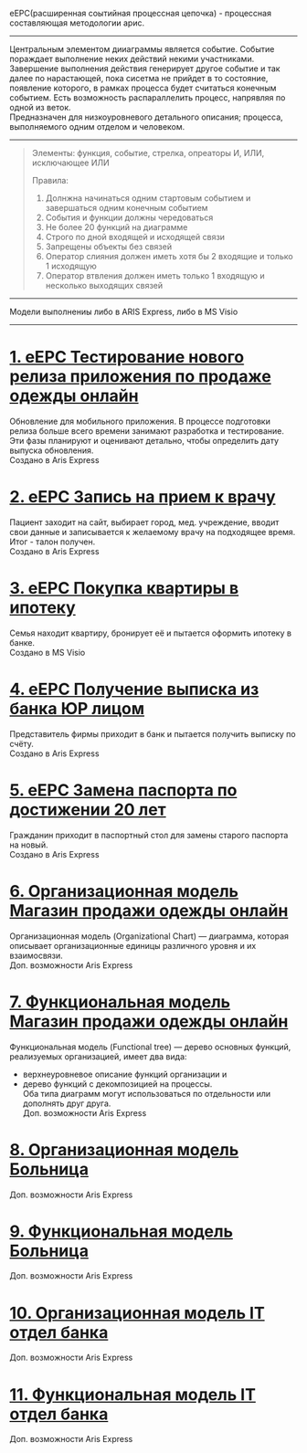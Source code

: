 eEPC(расширенная соытийная процессная цепочка) - процессная составляющая методологии арис.       
________________
Центральным элементом дииаграммы является событие. Событие пораждает выполнение неких действий некими участниками.    
Завершение выполнения действия генерирует другое событие и так далее по нарастающей, пока сисетма не прийдет в то состояние, появление которого, в рамках процесса будет считаться конечным событием. Есть возможность распараллелить процесс, напрявляя по одной из веток.          
Предназначен для низкоуровневого детального описания; процесса, выполняемого одним отделом и человеком.         
_________________
> Элементы: функция, событие, стрелка, опреаторы И, ИЛИ, исключающее ИЛИ     
>                      
> Правила:             
> 1. Долнжна начинаться одним стартовым событием и завершаться одним конечным событием              
> 2. События и функции должны чередоваться      
> 3. Не более 20 функций на диаграмме           
> 4. Строго по дной входящей и исходящей связи           
> 5. Запрещены объекты без связей                                             
> 6. Оператор слияния должен иметь хотя бы 2 входящие и только 1 исходящую            
> 7. Оператор втвления должен иметь только 1 входящую и несколько выходящих связей             
_______________________      
Модели выполнениы либо в ARIS Express, либо в  MS Visio           
___________________________
                          
# [1. eEPC Тестирование нового релиза приложения по продаже одежды онлайн](https://github.com/kornilovaap/Business_process_modeling/blob/main/eEPC/%D0%A0%D0%B5%D0%BB%D0%B8%D0%B7_%D0%BC%D0%BE%D0%B1_%D0%BF%D1%80%D0%B8%D0%BB%D0%BE%D0%B6%D0%B5%D0%BD%D0%B8%D1%8F.pdf)           
Обновление для мобильного приложения. В процессе подготовки релиза больше всего времени занимают разработка и тестирование. 
Эти фазы планируют и оценивают детально, чтобы определить дату выпуска обновления.             
Создано в Aris Express               
                  
# [2. eEPC Запись на прием к врачу](https://github.com/kornilovaap/Business_process_modeling/blob/main/eEPC/%D0%97%D0%B0%D0%BF%D0%B8%D1%81%D1%8C%20%D0%BD%D0%B0%20%D0%BF%D1%80%D0%B8%D0%B5%D0%BC%20%D0%BA%20%D0%B2%D1%80%D0%B0%D1%87%D1%83.pdf)
Пациент заходит на сайт, выбирает город, мед. учреждение, вводит свои данные и записывается к желаемому врачу на подходящее время. Итог - талон получен.    
Создано в Aris Express    
      
# [3. eEPC Покупка квартиры в ипотеку](https://github.com/kornilovaap/Business_process_modeling/blob/main/eEPC/%D0%9F%D0%BE%D0%BA%D1%83%D0%BF%D0%BA%D0%B0_%D0%BA%D0%B2%D0%B0%D1%80%D1%82%D0%B8%D1%80%D1%8B_%D0%B2_%D0%B8%D0%BF%D0%BE%D1%82%D0%B5%D0%BA%D1%83.pdf)    
Семья находит квартиру, бронирует её и пытается оформить ипотеку в банке.    
Создано в MS Visio  
    
# [4. eEPC Получение выписка из банка ЮР лицом](https://github.com/kornilovaap/Business_process_modeling/blob/main/eEPC/%D0%9F%D0%BE%D0%BB%D1%83%D1%87%D0%B5%D0%BD%D0%B8%D0%B5_%D0%B1%D0%B0%D0%BD%D0%BA_%D0%B2%D1%8B%D0%BF_%D1%8E%D1%80%D0%BB%D0%B8%D1%86.pdf)          
Представитель фирмы приходит в банк и пытается получить выписку по счёту.          
Создано в Aris Express           
           
# [5. eEPC Замена паспорта по достижении 20 лет](https://github.com/kornilovaap/Business_process_modeling/blob/main/eEPC/%D0%97%D0%B0%D0%BC%D0%B5%D0%BD%D0%B0_%D0%BF%D0%B0%D1%81%D0%BF%D0%BE%D1%80%D1%82%D0%B0.pdf)
Гражданин приходит в паспортный стол для замены старого паспорта на новый.         
Создано в Aris Express           
           
# [6. Организационная модель Магазин продажи одежды онлайн](https://github.com/kornilovaap/Business_process_modeling/blob/main/eEPC/%D0%BE%D1%80%D0%B3_%D0%BE%D0%BD%D0%BB%D0%B0%D0%B9%D0%BD_%D0%BC%D0%B0%D0%B3.pdf)       
Организационная модель (Organizational Chart) — диаграмма, которая описывает организационные единицы различного уровня и их взаимосвязи.     
Доп. возможности Aris Express
             
# [7. Функциональная модель Магазин продажи одежды онлайн](https://github.com/kornilovaap/Business_process_modeling/blob/main/eEPC/%D1%84%D1%83%D0%BD%D0%BA%D1%86_%D0%BE%D0%BD%D0%BB%D0%B0%D0%B9%D0%BD_%D0%BC%D0%B0%D0%B3.pdf)                        
Функциональная модель (Functional tree) — дерево основных функций, реализуемых организацией, имеет два вида:    
* верхнеуровневое описание функций организации и    
* дерево функций с декомпозицией на процессы.    
Оба типа диаграмм могут использоваться по отдельности или дополнять друг друга.    
Доп. возможности Aris Express
    
# [8. Организационная модель Больница](https://github.com/kornilovaap/Business_process_modeling/blob/main/eEPC/Organizational%20chart_%D0%91%D0%9E%D0%9B%D0%AC%D0%9D%D0%98%D0%A6%D0%90.pdf)   
Доп. возможности Aris Express              
               
# [9. Функциональная модель Больница](https://github.com/kornilovaap/Business_process_modeling/blob/main/eEPC/Process%20landscape_%D0%91%D0%9E%D0%9B%D0%AC%D0%9D%D0%98%D0%A6%D0%90.pdf)        
Доп. возможности Aris Express   
     
# [10. Организационная модель IT отдел банка](https://github.com/kornilovaap/Business_process_modeling/blob/main/eEPC/%D0%BE%D1%80%D0%B3_it_%D0%BE%D1%82%D0%B4%D0%B5%D0%BB.pdf)   
Доп. возможности Aris Express              
               
# [11. Функциональная модель IT отдел банка](https://github.com/kornilovaap/Business_process_modeling/blob/main/eEPC/%D1%84%D1%83%D0%BD%D0%BA%D1%86_it_%D0%BE%D1%82%D0%B4%D0%B5%D0%BB.pdf)        
Доп. возможности Aris Express   
            

